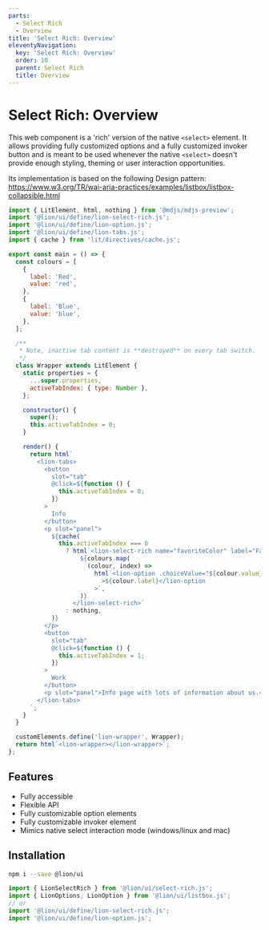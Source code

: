 ```yaml
---
parts:
  - Select Rich
  - Overview
title: 'Select Rich: Overview'
eleventyNavigation:
  key: 'Select Rich: Overview'
  order: 10
  parent: Select Rich
  title: Overview
---
```


# Select Rich: Overview

This web component is a 'rich' version of the native `<select>` element.
It allows providing fully customized options and a fully customized invoker button and is meant to be used whenever the native `<select>` doesn't provide enough styling, theming or user interaction opportunities.

Its implementation is based on the following Design pattern:
<https://www.w3.org/TR/wai-aria-practices/examples/listbox/listbox-collapsible.html>

```js script
import { LitElement, html, nothing } from '@mdjs/mdjs-preview';
import '@lion/ui/define/lion-select-rich.js';
import '@lion/ui/define/lion-option.js';
import '@lion/ui/define/lion-tabs.js';
import { cache } from 'lit/directives/cache.js';
```

```js preview-story
export const main = () => {
  const colours = [
    {
      label: 'Red',
      value: 'red',
    },
    {
      label: 'Blue',
      value: 'blue',
    },
  ];

  /**
   * Note, inactive tab content is **destroyed** on every tab switch.
   */
  class Wrapper extends LitElement {
    static properties = {
      ...super.properties,
      activeTabIndex: { type: Number },
    };

    constructor() {
      super();
      this.activeTabIndex = 0;
    }

    render() {
      return html`
        <lion-tabs>
          <button
            slot="tab"
            @click=${function () {
              this.activeTabIndex = 0;
            }}
          >
            Info
          </button>
          <p slot="panel">
            ${cache(
              this.activeTabIndex === 0
                ? html`<lion-select-rich name="favoriteColor" label="Favorite color">
                    ${colours.map(
                      (colour, index) =>
                        html`<lion-option .choiceValue="${colour.value}"
                          >${colour.label}</lion-option
                        >`,
                    )}
                  </lion-select-rich>`
                : nothing,
            )}
          </p>
          <button
            slot="tab"
            @click=${function () {
              this.activeTabIndex = 1;
            }}
          >
            Work
          </button>
          <p slot="panel">Info page with lots of information about us.</p>
        </lion-tabs>
      `;
    }
  }

  customElements.define('lion-wrapper', Wrapper);
  return html`<lion-wrapper></lion-wrapper>`;
};
```

## Features

- Fully accessible
- Flexible API
- Fully customizable option elements
- Fully customizable invoker element
- Mimics native select interaction mode (windows/linux and mac)

## Installation

```bash
npm i --save @lion/ui
```

```js
import { LionSelectRich } from '@lion/ui/select-rich.js';
import { LionOptions, LionOption } from '@lion/ui/listbox.js';
// or
import '@lion/ui/define/lion-select-rich.js';
import '@lion/ui/define/lion-option.js';
```

